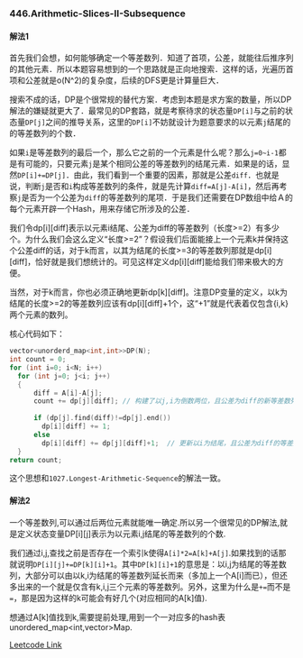 ### 446.Arithmetic-Slices-II-Subsequence

#### 解法1

首先我们会想，如何能够确定一个等差数列．知道了首项，公差，就能往后推序列的其他元素．所以本题容易想到的一个思路就是正向地搜索．这样的话，光遍历首项和公差就是o(N^2)的复杂度，后续的DFS更是计算量巨大．

搜索不成的话，DP是个很常规的替代方案．考虑到本题是求方案的数量，所以DP解法的嫌疑就更大了．最常见的DP套路，就是考察待求的状态量```DP[i]```与之前的状态量```DP[j]```之间的推导关系，这里的```DP[i]```不妨就设计为题意要求的以元素```j```结尾的的等差数列的个数．

如果```i```是等差数列的最后一个，那么它之前的一个元素是什么呢？那么```j=0~i-1```都是有可能的，只要元素```j```是某个相同公差的等差数列的结尾元素．如果是的话，显然```DP[i]+=DP[j]```．由此，我们看到一个重要的因素，那就是公差```diff```．也就是说，判断```j```是否和```i```构成等差数列的条件，就是先计算```diff=A[j]-A[i]```，然后再考察```j```是否为一个公差为```diff```的等差数列的尾项．于是我们还需要在DP数组中给Ａ的每个元素开辟一个Hash，用来存储它所涉及的公差．

我们令dp[i][diff]表示以元素i结尾、公差为diff的等差数列（长度>=2）有多少个。为什么我们会这么定义“长度>=2”？假设我们后面能接上一个元素k并保持这个公差diff的话，对于k而言，以其为结尾的长度>=3的等差数列那就是dp[i][diff]，恰好就是我们想统计的。可见这样定义dp[i][diff]能给我们带来极大的方便。

当然，对于k而言，你也必须正确地更新dp[k][diff]。注意DP变量的定义，以k为结尾的长度>=2的等差数列应该有dp[i][diff]+1个，这“+1”就是代表着仅包含{i,k}两个元素的数列。

核心代码如下：
```cpp
vector<unorderd_map<int,int>>DP(N);
int count = 0;
for (int i=0; i<N; i++)
  for (int j=0; j<i; j++)
  {
      diff = A[i]-A[j];
      count += dp[j][diff]; // 构建了以j,i为倒数两位，且公差为diff的新等差数列(保证长度>=3)
      
      if (dp[j].find(diff)!=dp[j].end())
        dp[i][diff] += 1;
      else
        dp[i][diff] += dp[j][diff]+1;  // 更新以i为结尾，且公差为diff的等差数列(长度>=2)的个数。
  }
return count;  
```

这个思想和```1027.Longest-Arithmetic-Sequence```的解法一致。

#### 解法2

一个等差数列,可以通过后两位元素就能唯一确定.所以另一个很常见的DP解法,就是定义状态变量DP[i][j]表示为以元素i,j结尾的等差数列的个数.

我们通过i,j,查找之前是否存在一个索引k使得```A[i]*2=A[k]+A[j]```.如果找到的话那就说明```DP[i][j]+=DP[k][i]+1```。其中```DP[k][i]+1```的意思是：以i,j为结尾的等差数列，大部分可以由以k,i为结尾的等差数列延长而来（多加上一个A[i]而已），但还多出来的一个就是仅含有k,i,j三个元素的等差数列。另外，这里为什么是```+=```而不是```=```，那是因为这样的k可能会有好几个(对应相同的A[k]值).

想通过A[k]值找到k,需要提前处理,用到一个一对应多的hash表unordered_map<int,vector<int>>Map.


[Leetcode Link](https://leetcode.com/problems/arithmetic-slices-ii-subsequence)

